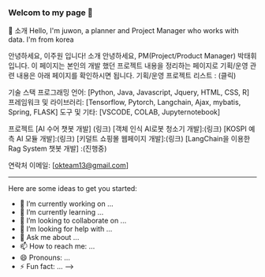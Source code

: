 ### Welcom to my page 👋

🌱 소개
Hello, I'm  juwon, a planner and Project Manager who works with data.
I'm from korea

안녕하세요, 이주원 입니다! 
 소개
안녕하세요, PM(Project/Product Manager) 박태휘 입니다. 
이 페이지는 본인의 개발 했던 프로젝트 내용을 정리하는 페이지로 기획/운영 관련 내용은 아래 페이지를 확인하시면 됩니다.
기획/운영 프로젝트 리스트 : (클릭)

 기술 스택
프로그래밍 언어: [Python, Java, Javascript, Jquery, HTML, CSS, R]
프레임워크 및 라이브러리: [Tensorflow, Pytorch, Langchain, Ajax, mybatis, Spring, FLASK]
도구 및 기타: [VSCODE, COLAB, Jupyternotebook]

 프로젝트
[AI 수어 챗봇 개발] (링크)
[객체 인식 AI로봇 청소기 개발]:(링크)
[KOSPI 예측 AI 모듈 개발]:(링크)
[키덜트 쇼핑몰 웹페이지 개발]:(링크)
[LangChain을 이용한 Rag System 챗봇 개발] :(진행중)

 연락처
이메일: [okteam13@gmail.com]

---
Here are some ideas to get you started:

- 🔭 I’m currently working on ...
- 🌱 I’m currently learning ...
- 👯 I’m looking to collaborate on ...
- 🤔 I’m looking for help with ...
- 💬 Ask me about ...
- 📫 How to reach me: ...
- 😄 Pronouns: ...
- ⚡ Fun fact: ...
-->
